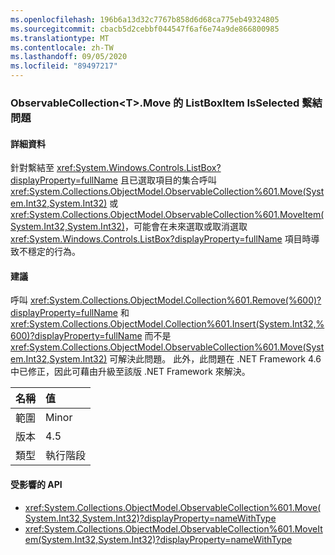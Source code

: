 ```yaml
---
ms.openlocfilehash: 196b6a13d32c7767b858d6d68ca775eb49324805
ms.sourcegitcommit: cbacb5d2cebbf044547f6af6e74a9de866800985
ms.translationtype: MT
ms.contentlocale: zh-TW
ms.lasthandoff: 09/05/2020
ms.locfileid: "89497217"
---
```

### <a name="listboxitem-isselected-binding-issue-with-observablecollectionlttgtmove"></a>ObservableCollection&lt;T&gt;.Move 的 ListBoxItem IsSelected 繫結問題

#### <a name="details"></a>詳細資料

針對繫結至 <xref:System.Windows.Controls.ListBox?displayProperty=fullName> 且已選取項目的集合呼叫 <xref:System.Collections.ObjectModel.ObservableCollection%601.Move(System.Int32,System.Int32)> 或 <xref:System.Collections.ObjectModel.ObservableCollection%601.MoveItem(System.Int32,System.Int32)>，可能會在未來選取或取消選取 <xref:System.Windows.Controls.ListBox?displayProperty=fullName> 項目時導致不穩定的行為。

#### <a name="suggestion"></a>建議

呼叫 <xref:System.Collections.ObjectModel.Collection%601.Remove(%600)?displayProperty=fullName> 和 <xref:System.Collections.ObjectModel.Collection%601.Insert(System.Int32,%600)?displayProperty=fullName> 而不是 <xref:System.Collections.ObjectModel.ObservableCollection%601.Move(System.Int32,System.Int32)> 可解決此問題。 此外，此問題在 .NET Framework 4.6 中已修正，因此可藉由升級至該版 .NET Framework 來解決。

| 名稱    | 值       |
|:--------|:------------|
| 範圍   |Minor|
|版本|4.5|
|類型|執行階段|

#### <a name="affected-apis"></a>受影響的 API

- <xref:System.Collections.ObjectModel.ObservableCollection%601.Move(System.Int32,System.Int32)?displayProperty=nameWithType>
- <xref:System.Collections.ObjectModel.ObservableCollection%601.MoveItem(System.Int32,System.Int32)?displayProperty=nameWithType>

<!--

#### Affected APIs

- ``M:System.Collections.ObjectModel.ObservableCollection`1.Move(System.Int32,System.Int32)``
- ``M:System.Collections.ObjectModel.ObservableCollection`1.MoveItem(System.Int32,System.Int32)``

-->
